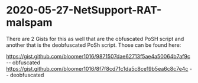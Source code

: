 # 2020-05-27-NetSupport-RAT-malspam

There are 2 Gists for this as well that are the obfuscated PoSH script and another that is the deobfuscated PoSh script. Those can be found here:

https://gist.github.com/bloomer1016/9871507dae62713f5ae4a50064b7af9c -- obfuscated
https://gist.github.com/bloomer1016/8f7f8cd71c1da5c8ce19b5ea6c8c7e4c -- deobfuscated
